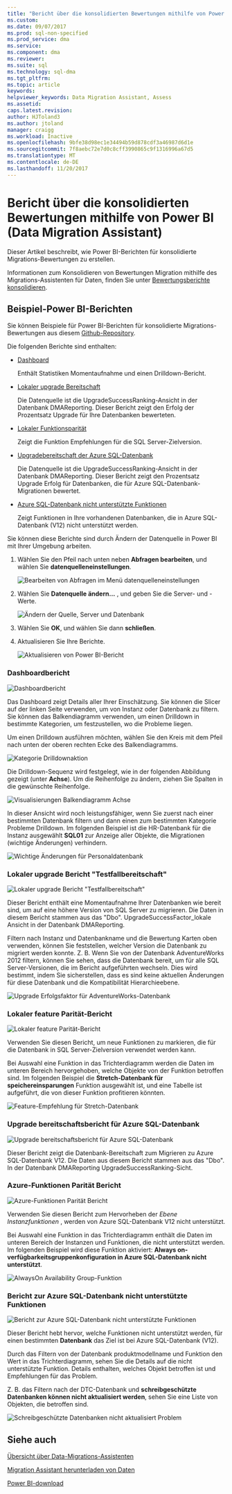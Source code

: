 ```yaml
---
title: "Bericht über die konsolidierten Bewertungen mithilfe von Power BI (SQL Server Data Migration Assistant) | Microsoft Docs"
ms.custom: 
ms.date: 09/07/2017
ms.prod: sql-non-specified
ms.prod_service: dma
ms.service: 
ms.component: dma
ms.reviewer: 
ms.suite: sql
ms.technology: sql-dma
ms.tgt_pltfrm: 
ms.topic: article
keywords: 
helpviewer_keywords: Data Migration Assistant, Assess
ms.assetid: 
caps.latest.revision: 
author: HJToland3
ms.author: jtoland
manager: craigg
ms.workload: Inactive
ms.openlocfilehash: 9bfe38d98ec1e34494b59d878cdf3a46987d6d1e
ms.sourcegitcommit: 7f8aebc72e7d0c8cff3990865c9f1316996a67d5
ms.translationtype: MT
ms.contentlocale: de-DE
ms.lasthandoff: 11/20/2017
---
```

# <a name="report-on-your-consolidated-assessments-by-using-power-bi-data-migration-assistant"></a>Bericht über die konsolidierten Bewertungen mithilfe von Power BI (Data Migration Assistant)

Dieser Artikel beschreibt, wie Power BI-Berichten für konsolidierte Migrations-Bewertungen zu erstellen.

Informationen zum Konsolidieren von Bewertungen Migration mithilfe des Migrations-Assistenten für Daten, finden Sie unter [Bewertungsberichte konsolidieren](../dma/dma-consolidatereports.md).

## <a name="sample-power-bi-reports"></a>Beispiel-Power BI-Berichten

Sie können Beispiele für Power BI-Berichten für konsolidierte Migrations-Bewertungen aus diesem [Github-Repository](https://github.com/Microsoft/sql-server-samples/tree/master/samples/features/data-migration-assistant).

Die folgenden Berichte sind enthalten: 

- [Dashboard](#dashboard--details)

  Enthält Statistiken Momentaufnahme und einen Drilldown-Bericht.

- [Lokaler upgrade Bereitschaft](#on-premises-upgrade-readiness--details)

  Die Datenquelle ist die UpgradeSuccessRanking-Ansicht in der Datenbank DMAReporting.  Dieser Bericht zeigt den Erfolg der Prozentsatz Upgrade für Ihre Datenbanken bewerteten.

- [Lokaler Funktionsparität](#on-premise-feature-parity--details)

  Zeigt die Funktion Empfehlungen für die SQL Server-Zielversion.

- [Upgradebereitschaft der Azure SQL-Datenbank](#azure-sql-db-upgrade-readiness--details)

  Die Datenquelle ist die UpgradeSuccessRanking-Ansicht in der Datenbank DMAReporting.  Dieser Bericht zeigt den Prozentsatz Upgrade Erfolg für Datenbanken, die für Azure SQL-Datenbank-Migrationen bewertet.

- [Azure SQL-Datenbank nicht unterstützte Funktionen](#azure-sql-db-unsupported-features--details)

  Zeigt Funktionen in Ihre vorhandenen Datenbanken, die in Azure SQL-Datenbank (V12) nicht unterstützt werden.

Sie können diese Berichte sind durch Ändern der Datenquelle in Power BI mit Ihrer Umgebung arbeiten. 

1. Wählen Sie den Pfeil nach unten neben **Abfragen bearbeiten**, und wählen Sie **datenquelleneinstellungen**.

   ![Bearbeiten von Abfragen im Menü datenquelleneinstellungen](../dma/media/DataSourceSettings.png)

1. Wählen Sie **Datenquelle ändern...** , und geben Sie die Server- und -Werte.

   ![Ändern der Quelle, Server und Datenbank](../dma/media/ChangeSource.png)

1. Wählen Sie **OK**, und wählen Sie dann **schließen**.

1. Aktualisieren Sie Ihre Berichte.

   ![Aktualisieren von Power BI-Bericht](../dma/media/RefreshReport.png)

### <a name="dashboard-report"></a>Dashboardbericht

![Dashboardbericht](../dma/media/DashboardReport.png)

Das Dashboard zeigt Details aller Ihrer Einschätzung. Sie können die Slicer auf der linken Seite verwenden, um von Instanz oder Datenbank zu filtern. Sie können das Balkendiagramm verwenden, um einen Drilldown in bestimmte Kategorien, um festzustellen, wo die Probleme liegen.

Um einen Drilldown ausführen möchten, wählen Sie den Kreis mit dem Pfeil nach unten der oberen rechten Ecke des Balkendiagramms.

![Kategorie Drilldownaktion](../dma/media/CategoryDrillDown.png)

Die Drilldown-Sequenz wird festgelegt, wie in der folgenden Abbildung gezeigt (unter **Achse**). Um die Reihenfolge zu ändern, ziehen Sie Spalten in die gewünschte Reihenfolge.

![Visualisierungen Balkendiagramm Achse](../dma/media/VisualizationsAxis.png)

In dieser Ansicht wird noch leistungsfähiger, wenn Sie zuerst nach einer bestimmten Datenbank filtern und dann einen zum bestimmten Kategorie Probleme Drilldown. Im folgenden Beispiel ist die HR-Datenbank für die Instanz ausgewählt **SQL01** zur Anzeige aller Objekte, die Migrationen (wichtige Änderungen) verhindern.

![Wichtige Änderungen für Personaldatenbank](../dma/media/BreakingChanges.png)

### <a name="on-premises-upgrade-readiness-report"></a>Lokaler upgrade Bericht "Testfallbereitschaft"

![Lokaler upgrade Bericht "Testfallbereitschaft"](../dma/media/OnPremisesUpgradeReadinessReport.png)

Dieser Bericht enthält eine Momentaufnahme Ihrer Datenbanken wie bereit sind, um auf eine höhere Version von SQL Server zu migrieren. Die Daten in diesem Bericht stammen aus das "Dbo". UpgradeSuccessFactor\_lokale Ansicht in der Datenbank DMAReporting.

Filtern nach Instanz und Datenbankname und die Bewertung Karten oben verwenden, können Sie feststellen, welcher Version die Datenbank zu migriert werden konnte. Z. B. Wenn Sie von der Datenbank AdventureWorks 2012 filtern, können Sie sehen, dass die Datenbank bereit, um für alle SQL Server-Versionen, die im Bericht aufgeführten wechseln. Dies wird bestimmt, indem Sie sicherstellen, dass es sind keine aktuellen Änderungen für diese Datenbank und die Kompatibilität Hierarchieebene.

![Upgrade Erfolgsfaktor für AdventureWorks-Datenbank](../dma/media/UpgradeSuccessFactor.png)

### <a name="on-premises-feature-parity-report"></a>Lokaler feature Parität-Bericht

![Lokaler feature Parität-Bericht](../dma/media/OnPremisesFeatureParityReport.png)

Verwenden Sie diesen Bericht, um neue Funktionen zu markieren, die für die Datenbank in SQL Server-Zielversion verwendet werden kann.

Bei Auswahl eine Funktion in das Trichterdiagramm werden die Daten im unteren Bereich hervorgehoben, welche Objekte von der Funktion betroffen sind. Im folgenden Beispiel die **Stretch-Datenbank für speichereinsparungen** Funktion ausgewählt ist, und eine Tabelle ist aufgeführt, die von dieser Funktion profitieren könnten.

![Feature-Empfehlung für Stretch-Datenbank](../dma/media/FeatureRecommend_StretchDatabase.png)

### <a name="azure-sql-db-upgrade-readiness-report"></a>Upgrade bereitschaftsbericht für Azure SQL-Datenbank

![Upgrade bereitschaftsbericht für Azure SQL-Datenbank](../dma/media/AzureSQLDBUpgradeReadinessReport.png)

Dieser Bericht zeigt die Datenbank-Bereitschaft zum Migrieren zu Azure SQL-Datenbank V12. Die Daten aus diesem Bericht stammen aus das "Dbo". In der Datenbank DMAReporting UpgradeSuccessRanking-Sicht.

### <a name="azure-features-parity-report"></a>Azure-Funktionen Parität Bericht

![Azure-Funktionen Parität Bericht](../dma/media/AzureFeaturesParityReport.png)

Verwenden Sie diesen Bericht zum Hervorheben der *Ebene Instanzfunktionen* , werden von Azure SQL-Datenbank V12 nicht unterstützt.

Bei Auswahl eine Funktion in das Trichterdiagramm enthält die Daten im unteren Bereich der Instanzen und Funktionen, die nicht unterstützt werden. Im folgenden Beispiel wird diese Funktion aktiviert: **Always on-verfügbarkeitsgruppenkonfiguration in Azure SQL-Datenbank nicht unterstützt**.  

![AlwaysOn Availability Group-Funktion](../dma/media/Feature_AlwaysOnAvailability.png)

 
### <a name="azure-sql-db-unsupported-features-report"></a>Bericht zur Azure SQL-Datenbank nicht unterstützte Funktionen

![Bericht zur Azure SQL-Datenbank nicht unterstützte Funktionen](../dma/media/AzureSQLDBUnsupportedFeaturesReport.png)

Dieser Bericht hebt hervor, welche Funktionen nicht unterstützt werden, für einen bestimmten **Datenbank** das Ziel ist bei Azure SQL-Datenbank (V12).

Durch das Filtern von der Datenbank produktmodellname und Funktion den Wert in das Trichterdiagramm, sehen Sie die Details auf die nicht unterstützte Funktion. Details enthalten, welches Objekt betroffen ist und Empfehlungen für das Problem.

Z. B. das Filtern nach der DTC-Datenbank und **schreibgeschützte Datenbanken können nicht aktualisiert werden**, sehen Sie eine Liste von Objekten, die betroffen sind.

![Schreibgeschützte Datenbanken nicht aktualisiert Problem](../dma/media/ReadOnlyDatabases.png)

## <a name="see-also"></a>Siehe auch

[Übersicht über Data-Migrations-Assistenten](../dma/dma-overview.md)

[Migration Assistant herunterladen von Daten](https://www.microsoft.com/download/details.aspx?id=53595)

[Power BI-download](https://powerbi.microsoft.com/)
